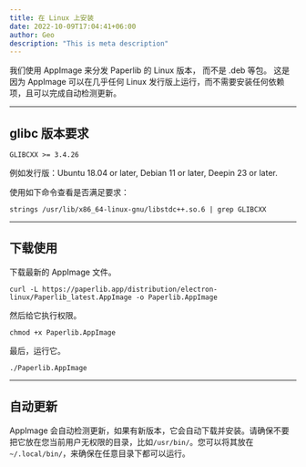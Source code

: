 ```yaml
---
title: 在 Linux 上安装 
date: 2022-10-09T17:04:41+06:00
author: Geo
description: "This is meta description"
---
```


我们使用 AppImage 来分发 Paperlib 的 Linux 版本， 而不是 .deb 等包。 这是因为 AppImage 可以在几乎任何 Linux 发行版上运行，而不需要安装任何依赖项，且可以完成自动检测更新。

---

## glibc 版本要求

`GLIBCXX >= 3.4.26`

例如发行版：Ubuntu 18.04 or later, Debian 11 or later, Deepin 23 or later.

使用如下命令查看是否满足要求：

```
strings /usr/lib/x86_64-linux-gnu/libstdc++.so.6 | grep GLIBCXX
```

---

## 下载使用

下载最新的 AppImage 文件。

```
curl -L https://paperlib.app/distribution/electron-linux/Paperlib_latest.AppImage -o Paperlib.AppImage
```

然后给它执行权限。

```
chmod +x Paperlib.AppImage
```

最后，运行它。

```
./Paperlib.AppImage
```

---

## 自动更新

AppImage 会自动检测更新，如果有新版本，它会自动下载并安装。请确保不要把它放在您当前用户无权限的目录，比如`/usr/bin/`。您可以将其放在`~/.local/bin/`，来确保在任意目录下都可以运行。